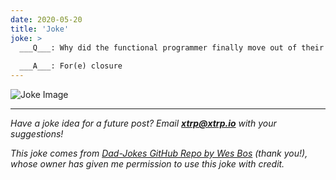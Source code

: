 ```yaml
---
date: 2020-05-20
title: 'Joke'
joke: >
  ___Q___: Why did the functional programmer finally move out of their house?
  
  ___A___: For(e) closure
---
```


![Joke Image](https://private.xtrp.io/projects/DailyDeveloperJokes/public_image_server/images/5e1259b02befe.png)

---
*Have a joke idea for a future post? Email **[xtrp@xtrp.io](mailto:xtrp@xtrp.io)** with your suggestions!*

*This joke comes from [Dad-Jokes GitHub Repo by Wes Bos](https://github.com/wesbos/dad-jokes) (thank you!), whose owner has given me permission to use this joke with credit.*

<!-- 
Joke text:
**Q**: Why did the functional programmer finally move out of their house?

**A**: For(e) closure
 -->

